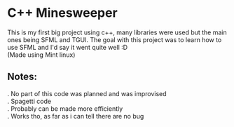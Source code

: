 <h1>C++ Minesweeper</h1>

<p>This is my first big project using c++, many libraries were used but the main ones being SFML and TGUI.
The goal with this project was to learn how to use SFML and I'd say it went quite well :D<br>
(Made using Mint linux)</p>

<h2>Notes:</h2>

<p>. No part of this code was planned and was improvised<br>
   . Spagetti code<br>
   . Probably can be made more efficiently<br>
   . Works tho, as far as i can tell there are no bug</p>

